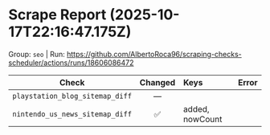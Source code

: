 # Scrape Report (2025-10-17T22:16:47.175Z)

Group: `seo`  |  Run: https://github.com/AlbertoRoca96/scraping-checks-scheduler/actions/runs/18606086472

| Check | Changed | Keys | Error |
|---|:---:|:--|:--|
| `playstation_blog_sitemap_diff` | — |  |  |
| `nintendo_us_news_sitemap_diff` | ✅ | added, nowCount |  |

